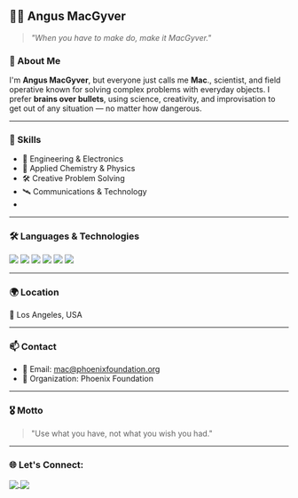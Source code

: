 ## 👨‍🔬 Angus MacGyver

> *"When you have to make do, make it MacGyver."*

### 🧠 About Me

I'm **Angus MacGyver**, but everyone just calls me **Mac**., scientist, and field operative known for solving complex problems with everyday objects. I prefer **brains over bullets**, using science, creativity, and improvisation to get out of any situation — no matter how dangerous.

---

### 🧰 Skills

- 🔧 Engineering & Electronics
- 🧪 Applied Chemistry & Physics
- 🛠️ Creative Problem Solving
- 🛰️ Communications & Technology
-

---

### 🛠️ Languages & Technologies

<p align="left">
  <img src="https://img.shields.io/badge/-C++-00599C?style=flat-square&logo=c%2b%2b&logoColor=white" />
  <img src="https://img.shields.io/badge/-Python-3776AB?style=flat-square&logo=python&logoColor=white" />
  <img src="https://img.shields.io/badge/-IoT-00ADD8?style=flat-square&logo=raspberrypi&logoColor=white" />
  <img src="https://img.shields.io/badge/-JavaScript-F7DF1E?style=flat-square&logo=javascript&logoColor=black" />
  <img src="https://img.shields.io/badge/-Node.js-339933?style=flat-square&logo=node.js&logoColor=white" />
  <img src="https://img.shields.io/badge/-Android%20Studio-3DDC84?style=flat-square&logo=android-studio&logoColor=white" />
</p>

---

### 🌍 Location
📍 Los Angeles, USA

---

### 📫 Contact
- 📧 Email: mac@phoenixfoundation.org  
- 🧰 Organization: Phoenix Foundation

---

### 🎖️ Motto
> "Use what you have, not what you wish you had."

---

### 🌐 Let's Connect:
<p align="left">
  <a href="https://linkedin.com/in/yourprofile" target="blank">
    <img align="center" src="https://img.shields.io/badge/LinkedIn-blue?style=flat-square&logo=linkedin" />
  </a>
  <a href="mailto:youremail@example.com">
    <img align="center" src="https://img.shields.io/badge/Email-red?style=flat-square&logo=gmail" />
  </a>
</p>


<!--
**ANDRO-source-hub/ANDRO-source-hub** is a ✨ _special_ ✨ repository because its `README.md` (this file) appears on your GitHub profile.

Here are some ideas to get you started:

- 🔭 I’m currently working on ...
- 🌱 I’m currently learning ...
- 👯 I’m looking to collaborate on ...
- 🤔 I’m looking for help with ...
- 💬 Ask me about ...
- 📫 How to reach me: ...
- 😄 Pronouns: ...
- ⚡ Fun fact: ...
-->
